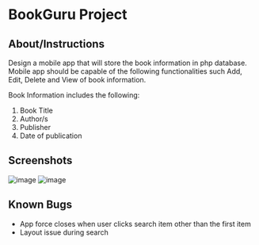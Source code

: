 # BookGuru Project
## About/Instructions
Design a mobile app that will store the book information in php database. Mobile app should be capable of the following functionalities such Add, Edit, Delete and View of book information.  

Book Information includes the following:

1. Book Title
2. Author/s
3. Publisher
4. Date of publication

## Screenshots
![image](https://user-images.githubusercontent.com/108663786/225510075-74c3a3f6-836f-4496-a380-8bacc7ca5d1b.png)
![image](https://user-images.githubusercontent.com/108663786/225510164-3354fdb4-b3f7-4039-94f1-b39665b1dbaf.png)




## Known Bugs
- App force closes when user clicks search item other than the first item
- Layout issue during search 

